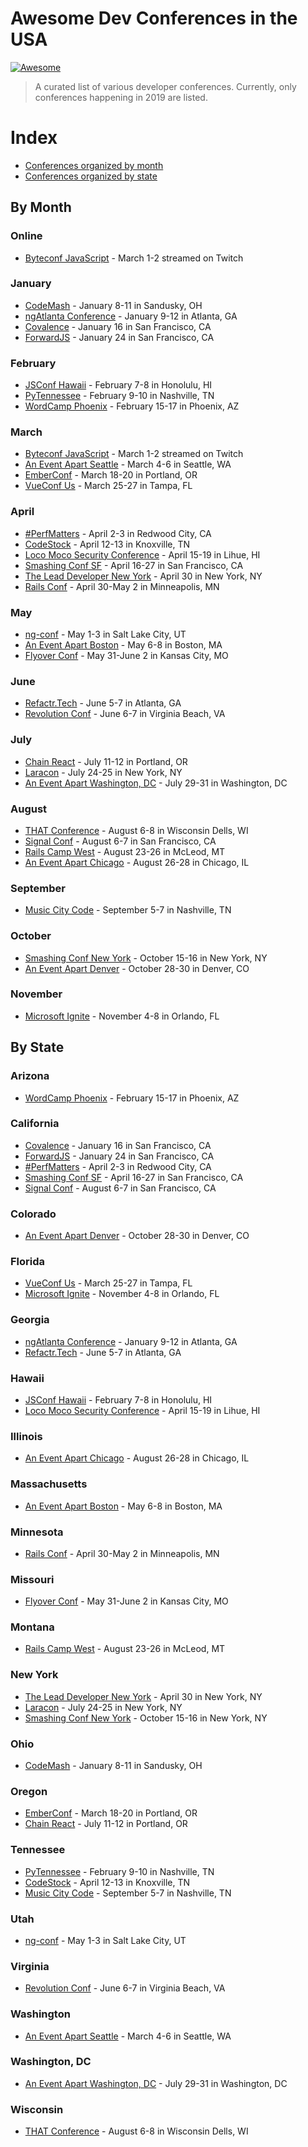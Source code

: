 # Awesome Dev Conferences in the USA
[![Awesome](https://awesome.re/badge.svg)](https://awesome.re)

> A curated list of various developer conferences. Currently, only conferences happening in 2019 are listed.

# Index
- [Conferences organized by month](#by-month)
- [Conferences organized by state](#by-state)

## By Month

### Online
- [Byteconf JavaScript](https://www.byteconf.com/js-2019) - March 1-2 streamed on Twitch

### January
- [CodeMash](http://www.codemash.org/) - January 8-11 in Sandusky, OH
- [ngAtlanta Conference](http://ng-atl.org/#/) - January 9-12 in Atlanta, GA
- [Covalence](http://www.covalenceconf.com/) - January 16 in San Francisco, CA
- [ForwardJS](https://forwardjs.com/) - January 24 in San Francisco, CA

### February
- [JSConf Hawaii](https://www.jsconfhi.com/) - February 7-8 in Honolulu, HI
- [PyTennessee](https://www.pytennessee.org/) - February 9-10 in Nashville, TN
- [WordCamp Phoenix](https://central.wordcamp.org/wordcamps/wordcamp-phoenix-az-2/) - February 15-17 in Phoenix, AZ

### March
- [Byteconf JavaScript](https://www.byteconf.com/js-2019) - March 1-2 streamed on Twitch
- [An Event Apart Seattle](https://aneventapart.com/event/seattle-2019) - March 4-6 in Seattle, WA
- [EmberConf](https://emberconf.com/) - March 18-20 in Portland, OR
- [VueConf Us](http://vueconf.us/) - March 25-27 in Tampa, FL

### April
- [#PerfMatters](https://perfmattersconf.com/) - April 2-3 in Redwood City, CA
- [CodeStock](http://codestock.org/) - April 12-13 in Knoxville, TN
- [Loco Moco Security Conference](https://locomocosec.com/) - April 15-19 in Lihue, HI
- [Smashing Conf SF](https://smashingconf.com/sf-2019/) - April 16-27 in San Francisco, CA
- [The Lead Developer New York](https://newyork2019.theleaddeveloper.com/?utm_source=theleaddeveloper.com&utm_medium=referral&utm_campaign=conference) - April 30 in New York, NY
- [Rails Conf](https://railsconf.com/) - April 30-May 2 in Minneapolis, MN

### May
- [ng-conf](https://www.ng-conf.org/) - May 1-3 in Salt Lake City, UT
- [An Event Apart Boston](https://aneventapart.com/event/boston-2019) - May 6-8 in Boston, MA
- [Flyover Conf](https://www.flyovercamp.org/) - May 31-June 2 in Kansas City, MO

### June
- [Refactr.Tech](http://refactr.tech/) - June 5-7 in Atlanta, GA
- [Revolution Conf](https://revolutionconf.com/) - June 6-7 in Virginia Beach, VA

### July
- [Chain React](https://infinite.red/ChainReactConf) - July 11-12 in Portland, OR
- [Laracon](https://laracon.us/) - July 24-25 in New York, NY
- [An Event Apart Washington, DC](https://aneventapart.com/event/washington-dc-2019) - July 29-31 in Washington, DC

### August
- [THAT Conference](https://www.thatconference.com/) - August 6-8 in Wisconsin Dells, WI
- [Signal Conf](https://signal.twilio.com/) - August 6-7 in San Francisco, CA
- [Rails Camp West](https://west.railscamp.us/) - August 23-26 in McLeod, MT
- [An Event Apart Chicago](https://aneventapart.com/event/chicago-2019) - August 26-28 in Chicago, IL

### September
- [Music City Code](http://www.musiccitycode.com/) - September 5-7 in Nashville, TN

### October
- [Smashing Conf New York](https://smashingconf.com/ny-2019/) - October 15-16 in New York, NY
- [An Event Apart Denver](https://aneventapart.com/event/denver-2019) - October 28-30 in Denver, CO

### November
- [Microsoft Ignite](https://www.microsoft.com/en-us/ignite) - November 4-8 in Orlando, FL

## By State

### Arizona
- [WordCamp Phoenix](https://central.wordcamp.org/wordcamps/wordcamp-phoenix-az-2/) - February 15-17 in Phoenix, AZ

### California
- [Covalence](http://www.covalenceconf.com/) - January 16 in San Francisco, CA
- [ForwardJS](https://forwardjs.com/) - January 24 in San Francisco, CA
- [#PerfMatters](https://perfmattersconf.com/) - April 2-3 in Redwood City, CA
- [Smashing Conf SF](https://smashingconf.com/sf-2019/) - April 16-27 in San Francisco, CA
- [Signal Conf](https://signal.twilio.com/) - August 6-7 in San Francisco, CA

### Colorado
- [An Event Apart Denver](https://aneventapart.com/event/denver-2019) - October 28-30 in Denver, CO

### Florida
- [VueConf Us](http://vueconf.us/) - March 25-27 in Tampa, FL
- [Microsoft Ignite](https://www.microsoft.com/en-us/ignite) - November 4-8 in Orlando, FL

### Georgia
- [ngAtlanta Conference](http://ng-atl.org/#/) - January 9-12 in Atlanta, GA
- [Refactr.Tech](http://refactr.tech/) - June 5-7 in Atlanta, GA

### Hawaii
- [JSConf Hawaii](https://www.jsconfhi.com/) - February 7-8 in Honolulu, HI
- [Loco Moco Security Conference](https://locomocosec.com/) - April 15-19 in Lihue, HI

### Illinois
- [An Event Apart Chicago](https://aneventapart.com/event/chicago-2019) - August 26-28 in Chicago, IL

### Massachusetts
- [An Event Apart Boston](https://aneventapart.com/event/boston-2019) - May 6-8 in Boston, MA

### Minnesota
- [Rails Conf](https://railsconf.com/) - April 30-May 2 in Minneapolis, MN

### Missouri
- [Flyover Conf](https://www.flyovercamp.org/) - May 31-June 2 in Kansas City, MO

### Montana
- [Rails Camp West](https://west.railscamp.us/) - August 23-26 in McLeod, MT

### New York
- [The Lead Developer New York](https://newyork2019.theleaddeveloper.com/?utm_source=theleaddeveloper.com&utm_medium=referral&utm_campaign=conference) - April 30 in New York, NY
- [Laracon](https://laracon.us/) - July 24-25 in New York, NY
- [Smashing Conf New York](https://smashingconf.com/ny-2019/) - October 15-16 in New York, NY

### Ohio
- [CodeMash](http://www.codemash.org/) - January 8-11 in Sandusky, OH

### Oregon
- [EmberConf](https://emberconf.com/) - March 18-20 in Portland, OR
- [Chain React](https://infinite.red/ChainReactConf) - July 11-12 in Portland, OR

### Tennessee
- [PyTennessee](https://www.pytennessee.org/) - February 9-10 in Nashville, TN
- [CodeStock](http://codestock.org/) - April 12-13 in Knoxville, TN
- [Music City Code](http://www.musiccitycode.com/) - September 5-7 in Nashville, TN

### Utah
- [ng-conf](https://www.ng-conf.org/) - May 1-3 in Salt Lake City, UT

### Virginia
- [Revolution Conf](https://revolutionconf.com/) - June 6-7 in Virginia Beach, VA

### Washington
- [An Event Apart Seattle](https://aneventapart.com/event/seattle-2019) - March 4-6 in Seattle, WA

### Washington, DC
- [An Event Apart Washington, DC](https://aneventapart.com/event/washington-dc-2019) - July 29-31 in Washington, DC

### Wisconsin
- [THAT Conference](https://www.thatconference.com/) - August 6-8 in Wisconsin Dells, WI